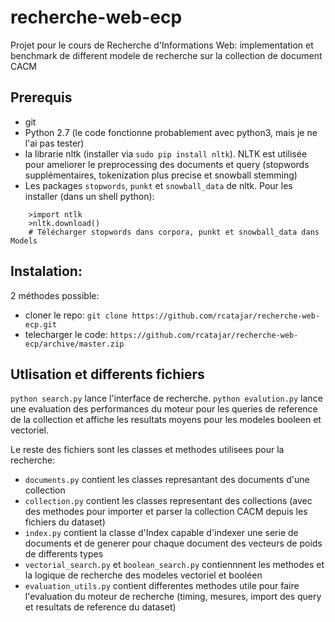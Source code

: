 # recherche-web-ecp
Projet pour le cours de Recherche d'Informations Web: implementation et benchmark de different modele de recherche sur la collection de document CACM

## Prerequis
- git
- Python 2.7 (le code fonctionne probablement avec python3, mais je ne l'ai pas tester)
- la librarie nltk (installer via `sudo pip install nltk`). NLTK est utilisée pour ameliorer le preprocessing des documents et query (stopwords supplémentaires, tokenization plus precise et snowball stemming)
- Les packages `stopwords`, `punkt` et `snowball_data` de nltk. Pour les installer (dans un shell python):
```
    >import ntlk
    >nltk.download()
    # Télécharger stopwords dans corpora, punkt et snowball_data dans Models
```

## Instalation:
2 méthodes possible:
- cloner le repo: `git clone https://github.com/rcatajar/recherche-web-ecp.git`
- telecharger le code: `https://github.com/rcatajar/recherche-web-ecp/archive/master.zip`

## Utlisation et differents fichiers

`python search.py` lance l'interface de recherche.
`python evalution.py` lance une evaluation des performances du moteur pour les queries de reference de la collection et affiche les resultats moyens pour les modeles booleen et vectoriel.

Le reste des fichiers sont les classes et methodes utilisees pour la recherche:
- `documents.py` contient les classes represantant des documents d'une collection
- `collection.py` contient les classes representant des collections (avec des methodes pour importer et parser la collection CACM depuis les fichiers du dataset)
- `index.py` contient la classe d'Index capable d'indexer une serie de documents et de generer pour chaque document des vecteurs de poids de differents types
- `vectorial_search.py` et `boolean_search.py` contiennnent les methodes et la logique de recherche des modeles vectoriel et booléen
- `evaluation_utils.py` contient differentes methodes utile pour faire l'evaluation du moteur de recherche (timing, mesures, import des query et resultats de reference du dataset)
